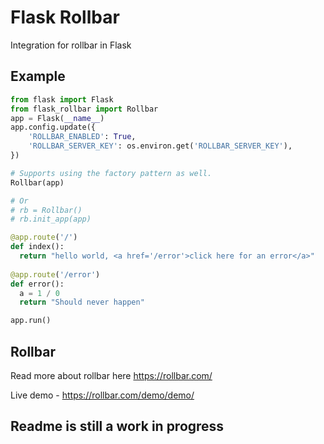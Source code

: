 # Flask Rollbar

Integration for rollbar in Flask


## Example 

```python
from flask import Flask
from flask_rollbar import Rollbar
app = Flask(__name__)
app.config.update({
    'ROLLBAR_ENABLED': True,
    'ROLLBAR_SERVER_KEY': os.environ.get('ROLLBAR_SERVER_KEY'),
})

# Supports using the factory pattern as well.
Rollbar(app)

# Or
# rb = Rollbar()
# rb.init_app(app)

@app.route('/')
def index():
  return "hello world, <a href='/error'>click here for an error</a>"
 
@app.route('/error')
def error():
  a = 1 / 0
  return "Should never happen"

app.run()

```

## Rollbar

Read more about rollbar here https://rollbar.com/

Live demo - https://rollbar.com/demo/demo/

## Readme is still a work in progress

